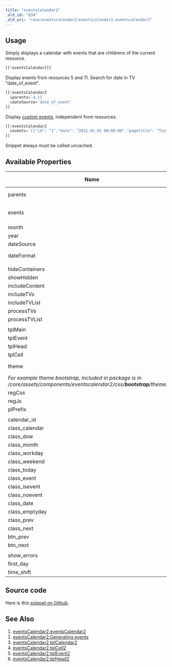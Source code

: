 ```yaml
---
title: "eventsCalendar2"
_old_id: "834"
_old_uri: "revo/eventscalendar2/eventscalendar2.eventscalendar2"
---
```


## Usage

Simply displays a calendar with events that are childrens of the current resource.

``` php 
[[!eventsCalendar2]]
```

Display events from resources 5 and 11. Search for date in TV "date\_of\_event".

``` php 
[[!eventsCalendar2
  &parents=`4,11`
  &dateSource=`date_of_event`
]]
```

Display [custom events](/extras/revo/eventscalendar2/eventscalendar2.generating-events "eventsCalendar2.Generating events"), independent from resources.

``` php 
[[!eventsCalendar2
  &events=`[{"id": "1","date": "2012-01-01 00:00:00","pagetitle": "Test page"},{"id": "2","date": "2012-01-02 12:05:00","pagetitle": "Test page 2"}]`
]]
```

Snippet always must be called uncached.

## Available Properties

| Name                                                                                                                             | Description                                                                                                                                                                            | Default Value    |
| -------------------------------------------------------------------------------------------------------------------------------- | -------------------------------------------------------------------------------------------------------------------------------------------------------------------------------------- | ---------------- |
| parents                                                                                                                          | The ids of an comm-separated list of existing containers.                                                                                                                              | ?urrent resource |
| events                                                                                                                           | An json-array of events. Overrides all settings. Allows you to display random events from any source. Required date parameter in an array of events to date in the format "Ymd H:i:s". | none             |
| month                                                                                                                            | A month to display events.                                                                                                                                                             | date('m')        |
| year                                                                                                                             | A year to display events.                                                                                                                                                              | date('Y')        |
| dateSource                                                                                                                       | Field for search the events date. It can be a TV.                                                                                                                                      | createdon        |
| dateFormat                                                                                                                       | Date format. Used [strftime()](http://docs.php.net/manual/en/function.strftime.php).                                                                                                   | %d %b %Y %H:%M   |
|                                                                                                                                  |                                                                                                                                                                                        |                  |
| hideContainers                                                                                                                   | Hide containers?                                                                                                                                                                       | 0                |
| showHidden                                                                                                                       | Show hidden in menu resources?                                                                                                                                                         | 1                |
| includeContent                                                                                                                   | Include content field? Disabling may increase perfomance.                                                                                                                              | 1                |
| includeTVs                                                                                                                       | Include template variables?                                                                                                                                                            | 0                |
| includeTVList                                                                                                                    | List of comma-separated template variables for including.                                                                                                                              | none             |
| processTVs                                                                                                                       | Process template variables according to its type?                                                                                                                                      | 0                |
| processTVList                                                                                                                    | List of comma-separated template variables for processing of events.                                                                                                                   | none             |
|                                                                                                                                  |                                                                                                                                                                                        |                  |
| tplMain                                                                                                                          | Name of existing chunk for templating calendar container.                                                                                                                              | tplCalendar2     |
| tplEvent                                                                                                                         | Name of existing chunk for template events.                                                                                                                                            | tplEvent2        |
| tplHead                                                                                                                          | Name of existing chunk for template events.                                                                                                                                            | tplHead2         |
| tplCell                                                                                                                          | Name of existing chunk for template events.                                                                                                                                            | tplCell2         |
| theme                                                                                                                            | CSS theme for calendar. File must be in /core/assets/components/eventscalendar2/css/**%themename%**/theme.css.                                                                         |
| _For example theme bootstrap, included in package is in /core/assets/components/eventscalendar2/css/_**_bootstrap_**_/theme.css_ | default                                                                                                                                                                                |
| regCss                                                                                                                           | Load built-in CSS (or theme) for calendar?                                                                                                                                             | 1                |
| regJs                                                                                                                            | Load built-in javascript for calendar?                                                                                                                                                 | 1                |
| plPrefix                                                                                                                         | Placeholders prefix.                                                                                                                                                                   | ec.              |
|                                                                                                                                  |                                                                                                                                                                                        |                  |
| calendar\_id                                                                                                                     | Unique id of calendar table on page.                                                                                                                                                   | Calendar         |
| class\_calendar                                                                                                                  | CSS classname for calendar table.                                                                                                                                                      | calendar         |
| class\_dow                                                                                                                       | CSS classname for day of week.                                                                                                                                                         | dow              |
| class\_month                                                                                                                     | CSS classname for month and year.                                                                                                                                                      | month            |
| class\_workday                                                                                                                   | CSS classname for workday.                                                                                                                                                             | workday          |
| class\_weekend                                                                                                                   | CSS classname for weekend.                                                                                                                                                             | weekend          |
| class\_today                                                                                                                     | CSS classname for today.                                                                                                                                                               | today            |
| class\_event                                                                                                                     | CSS classname for div container with event.                                                                                                                                            | event            |
| class\_isevent                                                                                                                   | CSS classname for cell with event.                                                                                                                                                     | isevent          |
| class\_noevent                                                                                                                   | CSS classname for cell with no event.                                                                                                                                                  | noevent          |
| class\_date                                                                                                                      | CSS classname for date of event.                                                                                                                                                       | date             |
| class\_emptyday                                                                                                                  | CSS classname for empty day, with no date.                                                                                                                                             | emptyday         |
| class\_prev                                                                                                                      | CSS classname for previous month button.                                                                                                                                               | prev             |
| class\_next                                                                                                                      | CSS classname for next month button.                                                                                                                                                   | next             |
| btn\_prev                                                                                                                        | Text for the button of previuos month.                                                                                                                                                 | «                |
| btn\_next                                                                                                                        | Text for the button of next month.                                                                                                                                                     | »                |
|                                                                                                                                  |                                                                                                                                                                                        |                  |
| show\_errors                                                                                                                     | Show calendar errors on the webpage.                                                                                                                                                   | 1                |
| first\_day                                                                                                                       | 0 - first day of week is a sunday. 1 - first day of week is a monday.                                                                                                                  | 1                |
| time\_shift                                                                                                                      | Time shift from the server in seconds. Maybe positive or negative.                                                                                                                     | 0                |

## Source code

Here is this [snippet on Github](https://github.com/bezumkin/eventsCalendar2/blob/master/core/components/eventscalendar2/elements/snippets/snippet.eventscalendar2.php).

## See Also

1. [eventsCalendar2.eventsCalendar2](/extras/revo/eventscalendar2/eventscalendar2.eventscalendar2)
2. [eventsCalendar2.Generating events](/extras/revo/eventscalendar2/eventscalendar2.generating-events)
3. [eventsCalendar2.tplCalendar2](/extras/revo/eventscalendar2/eventscalendar2.tplcalendar2)
4. [eventsCalendar2.tplCell2](/extras/revo/eventscalendar2/eventscalendar2.tplcell2)
5. [eventsCalendar2.tplEvent2](/extras/revo/eventscalendar2/eventscalendar2.tplevent2)
6. [eventsCalendar2.tplHead2](/extras/revo/eventscalendar2/eventscalendar2.tplhead2)
